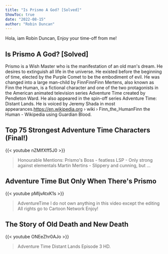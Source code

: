 ```yaml
---
title: "Is Prismo A God? [Solved]"
ShowToc: true 
date: "2022-08-15"
author: "Robin Duncan" 
---
```


Hola, iam Robin Duncan, Enjoy your time-off from me!
## Is Prismo A God? [Solved]
 Prismo is a Wish Master who is the manifestation of an old man's dream. He desires to extinguish all life in the universe. He existed before the beginning of time, elected by the Purple Comet to be the embodiment of evil. He was changed into a large man-child by FinnFinnFinn Mertens, also known as Finn the Human, is a fictional character and one of the two protagonists in the American animated television series Adventure Time created by Pendleton Ward. He also appeared in the spin-off series Adventure Time: Distant Lands. He is voiced by Jeremy Shada in most appearances.https://en.wikipedia.org › wiki › Finn_the_HumanFinn the Human - Wikipedia using Guardian Blood.

## Top 75 Strongest Adventure Time Characters (Final!)
{{< youtube nZMlfXff5J0 >}}
>Honourable Mentions: Prismo's Boss - featless LSP - Only strong against elementals Martin Mertins - Slippery and cunning, but ...

## Adventure Time But Only When There's Prismo
{{< youtube pMIjvAtxK1s >}}
>AdventureTime I do not own anything in this video except the editing All rights go to Cartoon Network Enjoy!

## The Story of Old Death and New Death
{{< youtube ONEeZhr0AJo >}}
>Adventure Time Distant Lands Episode 3 HD.

